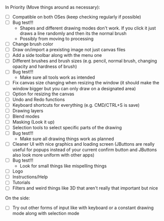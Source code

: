 In Priority (Move things around as necessary):
- [ ] Compatible on both OSes (keep checking regularly if possible)
- [ ] Bug test!!!
  - Shapes and different drawing modes don't work. If you click it just draws a line randomly and then its the normal brush
  - Possibly from moving to processing
- [ ] Change brush color
- [ ] Draw on/import a prexisting image not just canvas files
- [ ] Add a side toolbar along with the menu one
- [ ] Different brushes and brush sizes (e.g. pencil, normal brush, changing opacity and hardness of brush)
- [ ] Bug test!!!
  - Make sure all tools work as intended
- [ ] Fix canvas size changing when resizing the window (it should make the window bigger but you can only draw on a designated area)
- [ ] Option for resizing the canvas
- [ ] Undo and Redo functions
- [ ] Keyboard shortcuts for everything (e.g. CMD/CTRL+S is save)
- [ ] Drawing layers
- [ ] Blend modes
- [ ] Masking (Look it up)
- [ ] Selection tools to select specific parts of the drawing
- [ ] Bug test!!!
  - Make sure all drawing things work as planned
- [ ] Cleaner UI with nice graphics and loading screen (JButtons are really useful for popups instead of your current confirm button and JButtons also look more uniform with other apps)
- [ ] Bug test!!!
  - Look for small things like mispelling things
- [ ] Logo
- [ ] Instructions/Help
- [ ] Tutorials
- [ ] Filters and weird things like 3D that aren't really that important but nice

On the side:
- [ ] Try out other forms of input like with keyboard or a constant drawing mode along with selection mode

